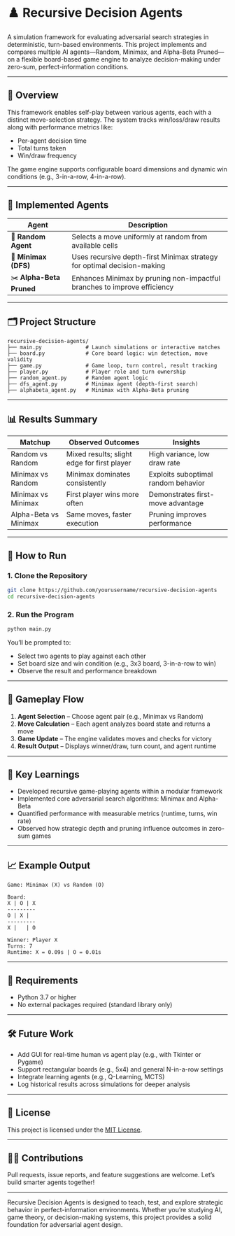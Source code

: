 # ♟️ Recursive Decision Agents

A simulation framework for evaluating adversarial search strategies in deterministic, turn-based environments. This project implements and compares multiple AI agents—Random, Minimax, and Alpha-Beta Pruned—on a flexible board-based game engine to analyze decision-making under zero-sum, perfect-information conditions.

---

## 🚀 Overview

This framework enables self-play between various agents, each with a distinct move-selection strategy. The system tracks win/loss/draw results along with performance metrics like:

- Per-agent decision time
- Total turns taken
- Win/draw frequency

The game engine supports configurable board dimensions and dynamic win conditions (e.g., 3-in-a-row, 4-in-a-row).

---

## 🤖 Implemented Agents

| Agent            | Description                                                                 |
|------------------|-----------------------------------------------------------------------------|
| 🎲 **Random Agent**      | Selects a move uniformly at random from available cells                       |
| 🧠 **Minimax (DFS)**     | Uses recursive depth-first Minimax strategy for optimal decision-making        |
| ✂️ **Alpha-Beta Pruned** | Enhances Minimax by pruning non-impactful branches to improve efficiency      |

---

## 🗂️ Project Structure

```
recursive-decision-agents/
├── main.py              # Launch simulations or interactive matches
├── board.py             # Core board logic: win detection, move validity
├── game.py              # Game loop, turn control, result tracking
├── player.py            # Player role and turn ownership
├── random_agent.py      # Random agent logic
├── dfs_agent.py         # Minimax agent (depth-first search)
├── alphabeta_agent.py   # Minimax with Alpha-Beta pruning
```

---

## 📊 Results Summary

| Matchup               | Observed Outcomes                          | Insights                             |
|-----------------------|--------------------------------------------|--------------------------------------|
| Random vs Random      | Mixed results; slight edge for first player| High variance, low draw rate         |
| Minimax vs Random     | Minimax dominates consistently             | Exploits suboptimal random behavior  |
| Minimax vs Minimax    | First player wins more often               | Demonstrates first-move advantage    |
| Alpha-Beta vs Minimax | Same moves, faster execution               | Pruning improves performance         |

---

## 🧪 How to Run

### 1. Clone the Repository

```bash
git clone https://github.com/yourusername/recursive-decision-agents
cd recursive-decision-agents
```

### 2. Run the Program

```bash
python main.py
```

You’ll be prompted to:
- Select two agents to play against each other
- Set board size and win condition (e.g., 3x3 board, 3-in-a-row to win)
- Observe the result and performance breakdown

---

## 🔄 Gameplay Flow

1. **Agent Selection** – Choose agent pair (e.g., Minimax vs Random)
2. **Move Calculation** – Each agent analyzes board state and returns a move
3. **Game Update** – The engine validates moves and checks for victory
4. **Result Output** – Displays winner/draw, turn count, and agent runtime

---

## 🧠 Key Learnings

- Developed recursive game-playing agents within a modular framework
- Implemented core adversarial search algorithms: Minimax and Alpha-Beta
- Quantified performance with measurable metrics (runtime, turns, win rate)
- Observed how strategic depth and pruning influence outcomes in zero-sum games

---

## 📈 Example Output

```
Game: Minimax (X) vs Random (O)

Board:
X | O | X
---------
O | X |  
---------
X |   | O

Winner: Player X
Turns: 7
Runtime: X = 0.09s | O = 0.01s
```

---

## 🧩 Requirements

- Python 3.7 or higher
- No external packages required (standard library only)

---

## 🛠 Future Work

- Add GUI for real-time human vs agent play (e.g., with Tkinter or Pygame)
- Support rectangular boards (e.g., 5x4) and general N-in-a-row settings
- Integrate learning agents (e.g., Q-Learning, MCTS)
- Log historical results across simulations for deeper analysis

---

## 📝 License

This project is licensed under the [MIT License](LICENSE).

---

## 🙋‍♀️ Contributions

Pull requests, issue reports, and feature suggestions are welcome. Let’s build smarter agents together!

---

Recursive Decision Agents is designed to teach, test, and explore strategic behavior in perfect-information environments. Whether you’re studying AI, game theory, or decision-making systems, this project provides a solid foundation for adversarial agent design.
